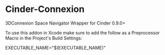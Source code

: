 # Cinder-Connexion
3DConnexion Space Navigator Wrapper for Cinder 0.9.0+

To use this addon in Xcode make sure to add the follow as a Preprocessor Macro in the Project's Build Settings: 

EXECUTABLE_NAME=\"$(EXECUTABLE_NAME)\"